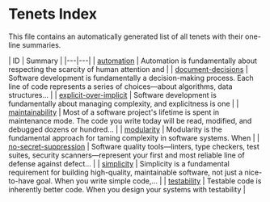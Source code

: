 # Tenets Index

This file contains an automatically generated list of all tenets with their one-line
summaries.

| ID | Summary | |---|---| | [automation](./automation.md) | Automation is fundamentally
about respecting the scarcity of human attention and | |
[document-decisions](./document-decisions.md) | Software development is fundamentally a
decision-making process. Each line of code represents a series of choices—about
algorithms, data structures... | | [explicit-over-implicit](./explicit-over-implicit.md)
| Software development is fundamentally about managing complexity, and explicitness is
one | | [maintainability](./maintainability.md) | Most of a software project's lifetime
is spent in maintenance mode. The code you write today will be read, modified, and
debugged dozens or hundred... | | [modularity](./modularity.md) | Modularity is the
fundamental approach for taming complexity in software systems. When | |
[no-secret-suppression](./no-secret-suppression.md) | Software quality tools—linters,
type checkers, test suites, security scanners—represent your first and most reliable
line of defense against defect... | | [simplicity](./simplicity.md) | Simplicity is a
fundamental requirement for building high-quality, maintainable software, not just a
nice-to-have goal. When you write simple code,... | | [testability](./testability.md) |
Testable code is inherently better code. When you design your systems with testability |
